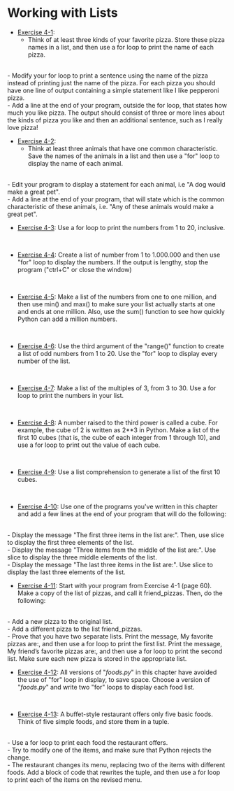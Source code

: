 # Working with Lists

- [Exercise 4-1](exercise_04_01.py):
  - Think of at least three kinds of your favorite pizza. Store these pizza
names in a list, and then use a for loop to print the name of each pizza.
</br>
  - Modify your for loop to print a sentence using the name of the pizza
instead of printing just the name of the pizza. For each pizza you should have
one line of output containing a simple statement like I like pepperoni pizza.
</br>
  - Add a line at the end of your program, outside the for loop, that states
how much you like pizza. The output should consist of three or more lines about
the kinds of pizza you like and then an additional sentence, such as I really
love pizza!
</br>

- [Exercise 4-2](exercise_04_02.py):
  - Think at least three animals that have one common characteristic. Save the
names of the animals in a list and then use a "for" loop to display the name
of each animal.
</br>
  - Edit your program to display a statement for each animal, i.e "A dog would
make a great pet".
</br>
  - Add a line at the end of your program, that will state which is the common
characteristic of these animals, i.e. "Any of these animals would make a great
pet".
</br>

- [Exercise 4-3](exercise_04_03.py):
Use a for loop to print the numbers from 1 to 20, inclusive.
</br>

- [Exercise 4-4](exercise_04_04.py):
Create a list of number from 1 to 1.000.000 and then use "for" loop to display
the numbers. If the output is lengthy, stop the program ("ctrl+C" or close the
window)
</br>

- [Exercise 4-5](exercise_04_05.py):
Make a list of the numbers from one to one million, and then use min() and
max() to make sure your list actually starts at one and ends at one million.
Also, use the sum() function to see how quickly Python can add a million
numbers.
</br>

- [Exercise 4-6](exercise_04_06.py):
Use the third argument of the "range()" function to create a list of odd
numbers from 1 to 20. Use the "for" loop to display every number of the list.
</br>

- [Exercise 4-7](exercise_04_07.py):
Make a list of the multiples of 3, from 3 to 30. Use a for loop to print the
numbers in your list.
</br>

- [Exercise 4-8](exercise_04_08.py):
A number raised to the third power is called a cube. For example, the cube of
2 is written as 2**3 in Python. Make a list of the first 10 cubes (that is,
the cube of each integer from 1 through 10), and use a for loop to print out
the value of each cube.
</br>

- [Exercise 4-9](exercise_04_09.py):
Use a list comprehension to generate a list of the first 10 cubes.
</br>

- [Exercise 4-10](exercise_04_10.py):
Use one of the programs you've written in this chapter and add a few lines at
the end of your program that will do the following:
</br>
  - Display the message "The first three items in the list are:". Then, use
slice to display the first three elements of the list.
</br>
  - Display the message "Three items from the middle of the list are:". Use
slice to display the three middle elements of the list.
</br>
  - Display the message "The last three items in the list are:". Use slice to
display the last three elements of the list.
</br>

- [Exercise 4-11](exercise_04_11.py):
Start with your program from Exercise 4-1 (page 60). Make a copy of the list
of pizzas, and call it friend_pizzas. Then, do the following:
</br>
  - Add a new pizza to the original list.
</br>
  - Add a different pizza to the list friend_pizzas.
</br>
  - Prove that you have two separate lists. Print the message, My favorite pizzas
are:, and then use a for loop to print the first list. Print the message, My
friend’s favorite pizzas are:, and then use a for loop to print the second
list. Make sure each new pizza is stored in the appropriate list.
</br>

- [Exercise 4-12](exercise_04_12.py):
All versions of "*foods*.*py*" in this chapter have avoided the use of "for" loop
in display, to save space. Choose a version of "*foods*.*py*" and write two "for"
loops to display each food list.
</br>

- [Exercise 4-13](exercise_04_13.py):
A buffet-style restaurant offers only five basic foods. Think of five simple
foods, and store them in a tuple.
</br>
  - Use a for loop to print each food the restaurant offers.
</br>
  - Try to modify one of the items, and make sure that Python rejects the
change.
</br>
  - The restaurant changes its menu, replacing two of the items with different
foods. Add a block of code that rewrites the tuple, and then use a for loop
to print each of the items on the revised menu.
</br>
